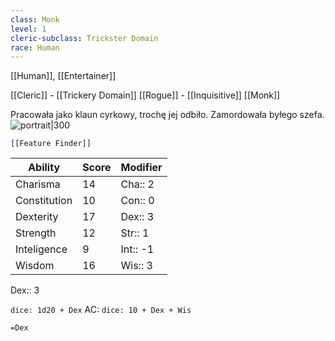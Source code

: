 ```yaml
---
class: Monk
level: 1
cleric-subclass: Trickster Domain
race: Human
---
```

[[Human]], [[Entertainer]]

[[Cleric]] - [[Trickery Domain]]
[[Rogue]] - [[Inquisitive]]
[[Monk]] 

Pracowała jako klaun cyrkowy, trochę jej odbiło. Zamordowała byłego szefa.
![portrait|300](gXMs4yi0.jpg)


```meta-bind-embed
[[Feature Finder]]
```

| Ability      | Score | Modifier |
| ------------ | ----- | -------- |
| Charisma     | 14    | Cha:: 2  |
| Constitution | 10    | Con:: 0  |
| Dexterity    | 17    | Dex:: 3  |
| Strength     | 12    | Str:: 1  |
| Inteligence  | 9     | Int:: -1 |
| Wisdom       | 16    | Wis:: 3  |
Dex:: 3

`dice: 1d20 + Dex`
AC: `dice: 10 + Dex + Wis`

`=Dex`
